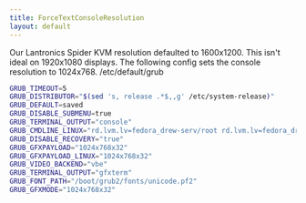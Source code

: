 ```yaml
---
title: ForceTextConsoleResolution
layout: default
---
```


Our Lantronics Spider KVM resolution defaulted to 1600x1200. This isn't
ideal on 1920x1080 displays. The following config sets the console
resolution to 1024x768. /etc/default/grub

``` bash
GRUB_TIMEOUT=5
GRUB_DISTRIBUTOR="$(sed 's, release .*$,,g' /etc/system-release)"
GRUB_DEFAULT=saved
GRUB_DISABLE_SUBMENU=true
GRUB_TERMINAL_OUTPUT="console"
GRUB_CMDLINE_LINUX="rd.lvm.lv=fedora_drew-serv/root rd.lvm.lv=fedora_drew-serv/swap nomodeset" # <---- nomodeset!!!!
GRUB_DISABLE_RECOVERY="true"
GRUB_GFXPAYLOAD="1024x768x32"
GRUB_GFXPAYLOAD_LINUX="1024x768x32"
GRUB_VIDEO_BACKEND="vbe"
GRUB_TERMINAL_OUTPUT="gfxterm"
GRUB_FONT_PATH="/boot/grub2/fonts/unicode.pf2"
GRUB_GFXMODE="1024x768x32"
```
